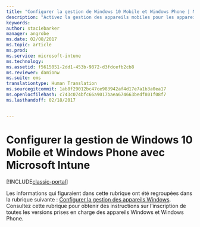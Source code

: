 ```yaml
---
title: "Configurer la gestion de Windows 10 Mobile et Windows Phone | Microsoft Docs"
description: "Activez la gestion des appareils mobiles pour les appareils Windows 10 Mobile ou Windows Phone avec Microsoft Intune."
keywords: 
author: staciebarker
manager: angrobe
ms.date: 02/08/2017
ms.topic: article
ms.prod: 
ms.service: microsoft-intune
ms.technology: 
ms.assetid: f5615051-2dd1-453b-9872-d3fdcefb2cb8
ms.reviewer: damionw
ms.suite: ems
translationtype: Human Translation
ms.sourcegitcommit: 1ab8f29012bc47ce983942af4d17e7a1b3a0ea17
ms.openlocfilehash: c743c074bfc66a9017baea674663bedf801f08f7
ms.lasthandoff: 02/18/2017


---
```



# <a name="set-up-windows-phone-and-windows-10-mobile-management-with-microsoft-intune"></a>Configurer la gestion de Windows 10 Mobile et Windows Phone avec Microsoft Intune

[!INCLUDE[classic-portal](../includes/classic-portal.md)]

Les informations qui figuraient dans cette rubrique ont été regroupées dans la rubrique suivante : [Configurer la gestion des appareils Windows](set-up-windows-device-management-with-microsoft-intune.md). Consultez cette rubrique pour obtenir des instructions sur l’inscription de toutes les versions prises en charge des appareils Windows et Windows Phone.
